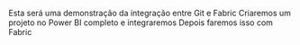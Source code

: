 Esta será uma demonstração da integração entre Git e Fabric
Criaremos um projeto no Power BI completo e integraremos
Depois faremos isso com Fabric